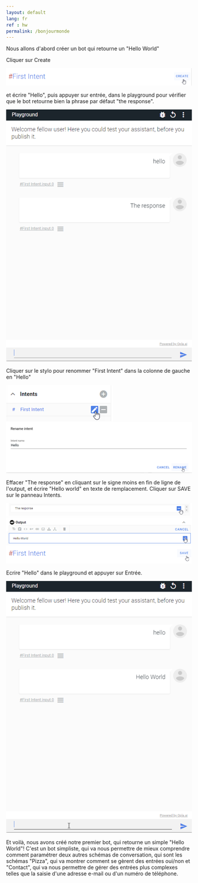```yaml
---
layout: default
lang: fr
ref : hw
permalink: /bonjourmonde
---
```

Nous allons d'abord créer un bot qui retourne un "Hello World"

Cliquer sur Create

![image](assets/images/first-intent-create.png)

et écrire "Hello", puis appuyer sur entrée, dans le playground pour vérifier que le bot retourne bien la phrase par défaut "the response".

![image](assets/images/hello-the-response.png)

 Cliquer sur le stylo pour renommer "First Intent" dans la colonne de gauche en "Hello"

![image](assets/images/rename-first-intent.png)
![image](assets/images/rename-intent-hello.png)

Effacer "The response" en cliquant sur le signe moins en fin de ligne de l'output, et écrire "Hello world" en texte de remplacement. Cliquer sur SAVE sur le panneau Intents.

![image](assets/images/delete-the-response.png)
![image](assets/images/hello-world-plus.png)
![image](assets/images/first-intent-save.png)

Ecrire "Hello" dans le playground et appuyer sur Entrée.

![image](assets/images/Playground-hello-world.png)

Et voilà, nous avons créé notre premier bot, qui retourne un simple "Hello World"! C'est un bot simpliste, qui va nous permettre de mieux comprendre comment paramétrer deux autres schémas de conversation, qui sont les schémas "Pizza", qui va montrer comment se gèrent des entrées oui/non et "Contact", qui va nous permettre de gérer des entrées plus complexes telles que la saisie d'une adresse e-mail ou d'un numéro de téléphone.
